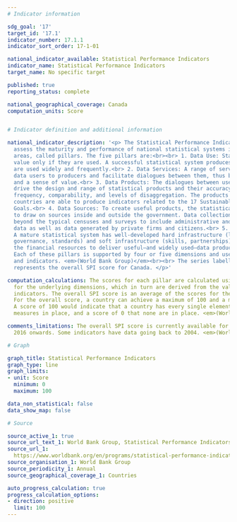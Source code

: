 ```yaml
---
# Indicator information

sdg_goal: '17'
target_id: '17.1'
indicator_number: 17.1.1
indicator_sort_order: 17-1-01

national_indicator_available: Statistical Performance Indicators
indicator_name: Statistical Performance Indicators
target_name: No specific target

published: true
reporting_status: complete

national_geographical_coverage: Canada
computation_units: Score


# Indicator definition and additional information

national_indicator_description: '<p> The Statistical Performance Indicators (SPI)
  assess the maturity and performance of national statistical systems in five key
  areas, called pillars. The five pillars are:<br><br> 1. Data Use: Statistics have
  value only if they are used. A successful statistical system produces data that
  are used widely and frequently.<br> 2. Data Services: A range of services connects
  data users to producers and facilitate dialogues between them, thus building trust
  and a sense of value.<br> 3. Data Products: The dialogues between users and producers
  drive the design and range of statistical products and their accuracy, timeliness,
  frequency, comparability, and levels of disaggregation. The products signal whether
  countries are able to produce indicators related to the 17 Sustainable Development
  Goals.<br> 4. Data Sources: To create useful products, the statistical system needs
  to draw on sources inside and outside the government. Data collection thus goes
  beyond the typical censuses and surveys to include administrative and geospatial
  data as well as data generated by private firms and citizens.<br> 5. Data Infrastructure:
  A mature statistical system has well-developed hard infrastructure (legislation,
  governance, standards) and soft infrastructure (skills, partnerships) as well as
  the financial resources to deliver useful—and widely used—data products and services.<br><br>
  Each of these pillars is supported by four or five dimensions and uses defined methods
  and indicators. <em>(World Bank Group)</em><br><br> The series labelled as "Canada"
  represents the overall SPI score for Canada. </p>'

computation_calculations: The scores for each pillar are calculated using the scores
  for the underlying dimensions, which in turn are derived from the values of their
  indicators. The overall SPI score is an average of the scores for the five pillars.
  For the overall score, a country can achieve a maximum of 100 and a minimum of 0.
  A score of 100 would indicate that a country has every single element that the SPI
  measures in place, and a score of 0 that none are in place. <em>(World Bank Group)</em>

comments_limitations: The overall SPI score is currently available for countries from
  2016 onwards. Some indicators have data going back to 2004. <em>(World Bank Group)</em>

# Graph

graph_title: Statistical Performance Indicators
graph_type: line
graph_limits:
- unit: Score
  minimum: 0
  maximum: 100

data_non_statistical: false
data_show_map: false

# Source

source_active_1: true
source_url_text_1: World Bank Group, Statistical Performance Indicators
source_url_1: 
  https://www.worldbank.org/en/programs/statistical-performance-indicators/explore-data
source_organisation_1: World Bank Group
source_periodicity_1: Annual
source_geographical_coverage_1: Countries

auto_progress_calculation: true
progress_calculation_options:
- direction: positive
  limit: 100
---
```

